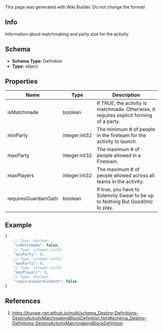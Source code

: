 <span class="wiki-builder">This page was generated with Wiki Builder. Do not change the format!</span>

## Info
Information about matchmaking and party size for the activity.

## Schema
* **Schema Type:** Definition
* **Type:** object

## Properties
Name | Type | Description
---- | ---- | -----------
isMatchmade | boolean | If TRUE, the activity is matchmade. Otherwise, it requires explicit forming of a party.
minParty | integer:int32 | The minimum # of people in the fireteam for the activity to launch.
maxParty | integer:int32 | The maximum # of people allowed in a Fireteam.
maxPlayers | integer:int32 | The maximum # of people allowed across all teams in the activity.
requiresGuardianOath | boolean | If true, you have to Solemnly Swear to be up to Nothing But Good(tm) to play.

## Example
```javascript
{
    // Type: boolean
    "isMatchmade": false,
    // Type: integer:int32
    "minParty": 0,
    // Type: integer:int32
    "maxParty": 0,
    // Type: integer:int32
    "maxPlayers": 0,
    // Type: boolean
    "requiresGuardianOath": false
}

```

## References
1. https://bungie-net.github.io/multi/schema_Destiny-Definitions-DestinyActivityMatchmakingBlockDefinition.html#schema_Destiny-Definitions-DestinyActivityMatchmakingBlockDefinition
